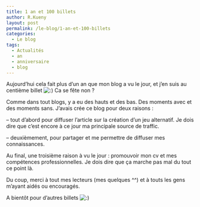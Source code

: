 ```yaml
---
title: 1 an et 100 billets
author: R.Kueny
layout: post
permalink: /le-blog/1-an-et-100-billets
categories:
  - Le blog
tags:
  - Actualités
  - an
  - anniversaire
  - blog
---
```

Aujourd&rsquo;hui cela fait plus d&rsquo;un an que mon blog a vu le jour, et j&rsquo;en suis au centième billet <img src="http://rkueny.fr/wp-includes/images/smilies/icon_smile.gif" alt=":)" class="wp-smiley" /> Ca se fête non ?

Comme dans tout blogs, y a eu des hauts et des bas. Des moments avec et des moments sans. J&rsquo;avais crée ce blog pour deux raisons :

&#8211; tout d&rsquo;abord pour diffuser l&rsquo;article sur la création d&rsquo;un jeu alternatif. Je dois dire que c&rsquo;est encore à ce jour ma principale source de traffic.

&#8211; deuxièmement, pour partager et me permettre de diffuser mes connaissances.

Au final, une troisième raison à vu le jour : promouvoir mon cv et mes compétences professionnelles. Je dois dire que ça marche pas mal du tout ce point là.

Du coup, merci à tout mes lecteurs (mes quelques ^^) et à touts les gens m&rsquo;ayant aidés ou encouragés.

A bientôt pour d&rsquo;autres billets <img src="http://rkueny.fr/wp-includes/images/smilies/icon_smile.gif" alt=":)" class="wp-smiley" />